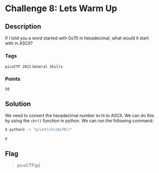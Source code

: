 # Challenge 8: Lets Warm Up

## Description

If I told you a word started with 0x70 in hexadecimal, what would it start with in ASCII?

### Tags

`picoCTF 2021` `General Skills`

### Points

`50`

## Solution

We need to convert the hexadecimal number `0x70` to ASCII. We can do this by using the `chr()` function in python. We can run the following command:

```bash
$ python3 -c "print(chr(0x70))"

p
```

## Flag

> picoCTF{p}